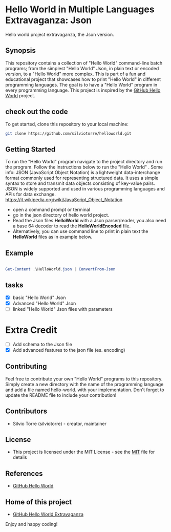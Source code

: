 # Hello World in Multiple Languages Extravaganza: Json
Hello world project extravaganza, the Json version.
## Synopsis
This repository contains a collection of "Hello World" command-line batch programs; from the simplest "Hello World" Json, in plain text or encoded version, to a "Hello World" more complex. This is part of a fun and educational project that showcases how to print "Hello World" in different programming languages. The goal is to have a "Hello World" program in every programming language. This project is inspired by the [GitHub Hello World](https://docs.github.com/en/get-started/quickstart/hello-world) project.
 
## check out the code
To get started, clone this repository to your local machine:
```bash
git clone https://github.com/silviotorre/helloworld.git
```
## Getting Started
To run the "Hello World" program navigate to the project directory and run the program. Follow the instructions below to run the "Hello World" . 
Some info: JSON (JavaScript Object Notation) is a lightweight data-interchange format commonly used for representing structured data. It uses a simple syntax to store and transmit data objects consisting of key-value pairs. JSON is widely supported and used in various programming languages and APIs for data exchange.
https://it.wikipedia.org/wiki/JavaScript_Object_Notation

- open a command prompt or terminal
- go in the json directory of hello world project.
- Read the Json files **HelloWorld** with a Json parser/reader, you also need a base 64 decoder to read the **HelloWorldEncoded** file.
- Alternatively, you can use command line to print in plain text the **HelloWorld** files as in example below.

## Example
```powershell

Get-Content .\HelloWorld.json | ConvertFrom-Json

```


## tasks
- [x] basic "Hello World" Json
- [x] Advanced "Hello World" Json
- [ ] linked "Hello World" Json files with parameters

# Extra Credit
- [ ] Add schema to the Json file
- [x] Add advanced features to the json file (es. encoding)

## Contributing
Feel free to contribute your own "Hello World" programs to this repository. Simply create a new directory with the name of the programming language and add a file named hello-world.<extension> with your implementation. Don't forget to update the README file to include your contribution!

## Contributors
- Silvio Torre (silviotorre)  - creator, maintainer

## License
- This project is licensed under the MIT License - see the [MIT](https://choosealicense.com/licenses/mit/) file for details

## References
- [GitHub Hello World](https://docs.github.com/en/get-started/quickstart/hello-world)

## Home of this project
- [GitHub Hello World Extravaganza](https://github.com/silviotorre/helloworld/)

Enjoy and happy coding!